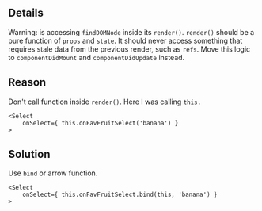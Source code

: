 ## Details

Warning: is accessing `findDOMNode` inside its `render()`. `render()` should be a pure function of `props` and `state`. It should never access something that requires stale data from the previous render, such as `refs`. Move this logic to `componentDidMount` and `componentDidUpdate` instead.

## Reason

Don't call function inside `render()`. Here I was calling `this.`

```
<Select
    onSelect={ this.onFavFruitSelect('banana') }
>
```

## Solution

Use `bind` or arrow function.

```
<Select
    onSelect={ this.onFavFruitSelect.bind(this, 'banana') }
>
```

